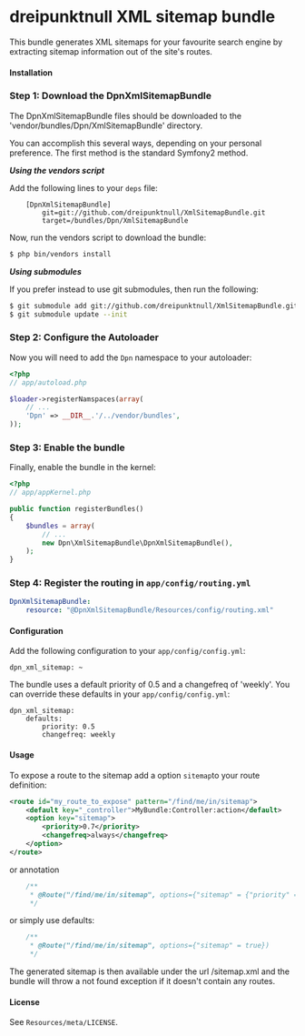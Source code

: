 dreipunktnull XML sitemap bundle
================================

This bundle generates XML sitemaps for your favourite search engine by extracting
sitemap information out of the site's routes.

#### Installation

### Step 1: Download the DpnXmlSitemapBundle

The DpnXmlSitemapBundle files should be downloaded to the
'vendor/bundles/Dpn/XmlSitemapBundle' directory.

You can accomplish this several ways, depending on your personal preference.
The first method is the standard Symfony2 method.

***Using the vendors script***

Add the following lines to your `deps` file:

```
    [DpnXmlSitemapBundle]
        git=git://github.com/dreipunktnull/XmlSitemapBundle.git
        target=/bundles/Dpn/XmlSitemapBundle
```

Now, run the vendors script to download the bundle:

``` bash
$ php bin/vendors install
```

***Using submodules***

If you prefer instead to use git submodules, then run the following:

``` bash
$ git submodule add git://github.com/dreipunktnull/XmlSitemapBundle.git vendor/bundles/Spn/XmlSitemapBundle
$ git submodule update --init
```

### Step 2: Configure the Autoloader

Now you will need to add the `Dpn` namespace to your autoloader:

``` php
<?php
// app/autoload.php

$loader->registerNamspaces(array(
    // ...
    'Dpn' => __DIR__.'/../vendor/bundles',
));
```
### Step 3: Enable the bundle

Finally, enable the bundle in the kernel:

```php
<?php
// app/appKernel.php

public function registerBundles()
{
    $bundles = array(
        // ...
        new Dpn\XmlSitemapBundle\DpnXmlSitemapBundle(),
    );
}
```

### Step 4: Register the routing in `app/config/routing.yml`

```yml
DpnXmlSitemapBundle:
    resource: "@DpnXmlSitemapBundle/Resources/config/routing.xml"
```
    
#### Configuration

Add the following configuration to your `app/config/config.yml`:

    dpn_xml_sitemap: ~

The bundle uses a default priority of 0.5 and a changefreq of 'weekly'. You can
override these defaults in your `app/config/config.yml`:

    dpn_xml_sitemap:
        defaults:
            priority: 0.5
            changefreq: weekly

#### Usage

To expose a route to the sitemap add a option `sitemap`to your route definition:

```xml
<route id="my_route_to_expose" pattern="/find/me/in/sitemap">
    <default key="_controller">MyBundle:Controller:action</default>
    <option key="sitemap">
        <priority>0.7</priority>
        <changefreq>always</changefreq>
    </option>
</route>
```

or annotation

```php
    /**
     * @Route("/find/me/in/sitemap", options={"sitemap" = {"priority" = 0.7}})
     */
```

or simply use defaults:

```php
    /**
     * @Route("/find/me/in/sitemap", options={"sitemap" = true})
     */
```

The generated sitemap is then available under the url /sitemap.xml and the bundle
will throw a not found exception if it doesn't contain any routes.

#### License

See `Resources/meta/LICENSE`.
